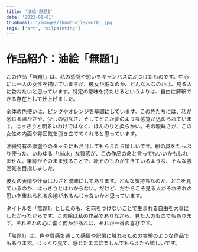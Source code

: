 ```yaml
---
title: '油絵-無題1'
date: '2022-01-01'
thumbnail: '/images/thumbnails/work1.jpg'
tags: ["art", "oilpainting"]
---
```


# 作品紹介：油絵「無題1」

この作品「無題1」は、私の感覚や想いをキャンバスにぶつけたものです。中心には一人の女性を描いていますが、彼女が誰なのか、どんな人なのかは、見る人に委ねたいと思っています。特定の意味を持たせるというよりは、自由に解釈できる存在として仕上げました。

全体の色使いは、ピンクやオレンジを基調にしています。この色たちには、私が感じる温かさや、少しの切なさ、そしてどこか夢のような感覚が込められています。はっきりと明るいわけではなく、ほんのりと柔らかい。その曖昧さが、この女性の内面や雰囲気を引き立ててくれると思っています。

油絵特有の厚塗りのタッチにも注目してもらえたら嬉しいです。絵の具をたっぷり使った、いわゆる「thick」な質感が、この作品の命と言ってもいいかもしれません。筆跡がそのまま残ることで、絵そのものが生きているような、そんな雰囲気を目指しました。

彼女の表情や仕草はわざと曖昧にしてあります。どんな気持ちなのか、どこを見ているのか、はっきりとはわからない。だけど、だからこそ見る人がそれぞれの思いを重ねられる余地があるんじゃないかと思っています。

タイトルを「無題1」としたのも、名前をつけないことで生まれる自由を大事にしたかったからです。この絵は私の作品でありながら、見た人のものでもあります。それぞれの心に響く何かがあれば、それが一番の喜びです。

「無題1」は、色や質感を通して感情や記憶に触れるための実験のような作品でもあります。じっくり見て、感じたままに楽しんでもらえたら嬉しいです。
